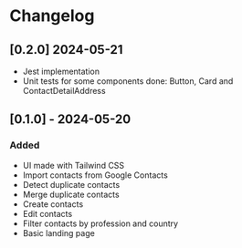 # Changelog

## [0.2.0] 2024-05-21

- Jest implementation
- Unit tests for some components done: Button, Card and ContactDetailAddress

## [0.1.0] - 2024-05-20

### Added
- UI made with Tailwind CSS
- Import contacts from Google Contacts
- Detect duplicate contacts
- Merge duplicate contacts
- Create contacts
- Edit contacts
- Filter contacts by profession and country
- Basic landing page